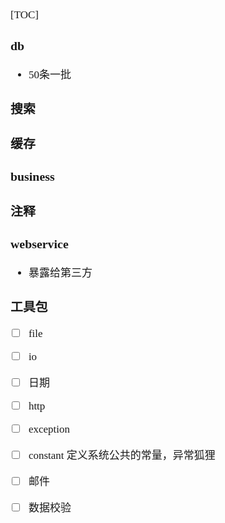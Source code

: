 <span  style="font-family: Simsun,serif; font-size: 17px; ">

[TOC]

### db

- 50条一批

### 搜索

### 缓存

### 

### business

### 注释

### webservice

- 暴露给第三方


### 工具包

- [ ] file
- [ ] io
- [ ] 日期
- [ ] http
- [ ] exception
- [ ] constant 定义系统公共的常量，异常狐狸
- [ ] 邮件
- [ ] 数据校验


</span>